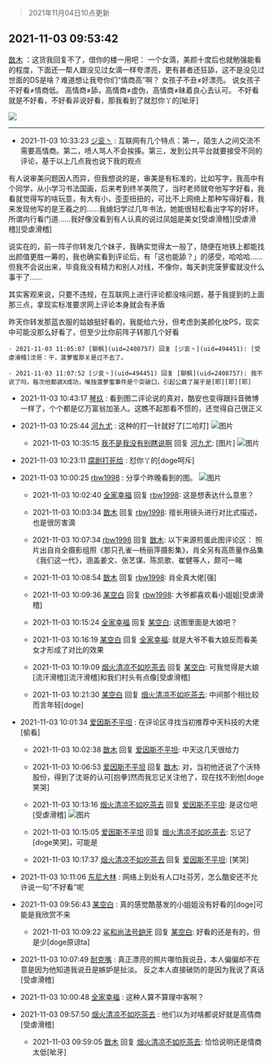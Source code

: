 > 2021年11月04日10点更新
<link rel="stylesheet" href="https://cdn.jsdelivr.net/gh/taotie6/sampleJSON@main/css/photo_show.css">
<meta name="referrer" content="no-referrer" />


 ## 2021-11-03 09:53:42 

 [㪚木](https://www.coolapk.com/feed/31177653?shareKey=MGE1NWRlMjUxNTM5NjE4MWYxNDg~) ：这货我回复不了，借你的楼一用吧：
一个女滴，美颜十度后也就勉强能看的程度，下面还一帮人跟没见过女滴一样夸漂亮，更有甚者还狂舔，这不是没见过世面的DS是啥？难道想让我夸你们“情商高”啊？
女孩子不丑≠好漂亮。
说女孩子不好看≠情商低。
高情商≠舔，高情商≠虚伪<!--break-->，高情商≠昧着良心去认可。
不好看就是不好看，不好看非说好看，那我看到了就怼你丫的[呲牙] 

<div class="album">
<img class="img-item" src="https://image.coolapk.com/feed/2021/1103/09/1081091_58e287b1_4283_307@1080x856.jpeg" />
</div>

 ------- 

- 2021-11-03 10:33:23 [ジ衮丶](uid=494451) : 互联网有几个特点：第一，陌生人之间交流不需要高情商。第二，喷人骂人不会挨揍。第三，发到公共平台就要接受不同的评论，基于以上几点我也说下我的观点

有人说审美问题因人而异，但我想说的是，审美是有标准的，比如写字，我高中有个同学，从小学习书法国画，后来考到终羊美院了<!--break-->，当时老师就夸他写字好看，我看就觉得写的啥玩意，有大有小，歪歪扭扭的，可比不上网络上那种写得好看，我来发现他写的是王羲之的……我媳妇学过几年书法，她能很轻松看出字写的好坏，所谓内行看门道……我好像没看到有人认真的说过凤姐是美女[受虐滑稽][受虐滑稽][受虐滑稽]

说实在的，前一阵子你转发几个妹子，我确实觉得太一般了，随便在地铁上都能找出颜值更胜一筹的，我也确实看到评论后，有「这也能舔？」的感受，哈哈哈……但我不会说出来，毕竟我没有精力和别人对线，不像你，每天剥完菠萝蜜就没什么事干了……

其实客观来说，只要不违规，在互联网上进行评论都没啥问题，基于我提到的上面那三点，拿现实标准要求网上评论本身就会有矛盾

昨天你转发那蓝衣服的姑娘挺好看的，我能给六分，但考虑到美颜化妆PS，现实中可能没那么好看了，但至少比你前阵子转那几个好看 

    - 2021-11-03 11:05:07 [聊枫](uid=2408757) 回复 [ジ衮丶](uid=494451): [受虐滑稽]沈哥：干，菠萝蜜那关是过不去了。 

    - 2021-11-03 11:07:52 [ジ衮丶](uid=494451) 回复 [聊枫](uid=2408757): 我不说了吗，每次他都装X成功，唯独菠萝蜜事件是个突破口，引起公粪了属于是[耶][耶][耶] 

- 2021-11-03 10:43:17 [琴玖](uid=2151965) : 看到图二评论说的真对，酷安也变得跟抖音微博一样了，个个都是亿万富翁加圣人。这瞧不起那看不惯的，还觉得自己很正义 

- 2021-11-03 10:25:44 [河九尤](uid=1789461) : 这种的打一针就好了[二哈盯] ![图片](https://image.coolapk.com/feed/2021/1103/10/1789461_b488f0f2_6343_7471@640x632.jpeg)

    - 2021-11-03 10:35:15 [我不是我没有别瞎说啊](uid=2231912) 回复 [河九尤](uid=1789461): [图片] ![图片](https://image.coolapk.com/feed/2021/1103/10/2231912_7a194458_6914_8519@600x881.jpeg)

- 2021-11-03 10:23:11 [腐剧打死给](uid=1391153) : 怼你丫的[doge呵斥] 

- 2021-11-03 10:00:25 [rbw1998](uid=602980) : 分享个昨晚看到的图。 ![图片](https://image.coolapk.com/feed/2021/1103/10/602980_8a7984f8_4824_743@1600x1126.jpeg)

    - 2021-11-03 10:02:40 [全家幸福](uid=2237599) 回复 [rbw1998](uid=602980): 这是想表达什么意思？ 

    - 2021-11-03 10:03:34 [㪚木](uid=1081091) 回复 [rbw1998](uid=602980): 擅长用镜头进行对比式描述，也是很厉害滴 

    - 2021-11-03 10:07:34 [rbw1998](uid=602980) 回复 [㪚木](uid=1081091): 以下来源煎蛋此图评论区：
照片出自肖全摄影组照《那只孔雀—杨丽萍摄影集》，肖全另有高质量作品集《我们这一代》，涵盖姜文、张艺谋、陈凯歌、崔健等人，颇可一睹 

    - 2021-11-03 10:08:54 [㪚木](uid=1081091) 回复 [rbw1998](uid=602980): 肖全真大佬[强] 

    - 2021-11-03 10:09:36 [某空白](uid=2958982) 回复 [rbw1998](uid=602980): 大爷都喜欢看小姐姐[受虐滑稽] 

    - 2021-11-03 10:15:24 [全家幸福](uid=2237599) 回复 [某空白](uid=2958982): 这图里面是大娘吧？ 

    - 2021-11-03 10:16:19 [某空白](uid=2958982) 回复 [全家幸福](uid=2237599): 就是大爷不看大娘反而看美女才形成了对比的效果 

    - 2021-11-03 10:19:09 [烟火清凉不如吃茶去](uid=4279524) 回复 [某空白](uid=2958982): 可我觉得是大娘[流汗滑稽][流汗滑稽]和我们村头有点像[受虐滑稽] 

    - 2021-11-03 10:21:30 [某空白](uid=2958982) 回复 [烟火清凉不如吃茶去](uid=4279524): 中间那个相比较而言年轻[doge] 

- 2021-11-03 10:01:34 [爱因斯不平坦](uid=834251) : 在评论区寻找当初推荐中天科技的大佬[偷看] 

    - 2021-11-03 10:02:38 [㪚木](uid=1081091) 回复 [爱因斯不平坦](uid=834251): 中天这几天很给力 

    - 2021-11-03 10:06:53 [爱因斯不平坦](uid=834251) 回复 [㪚木](uid=1081091): 对，当初他还说了个沃特股份，得到了沈哥的认可[抱拳]然而我忘记关注他了，现在找不到他[doge笑哭] 

    - 2021-11-03 10:13:16 [烟火清凉不如吃茶去](uid=4279524) 回复 [爱因斯不平坦](uid=834251): 是这位吧[受虐滑稽] ![图片](https://image.coolapk.com/feed/2021/1103/10/4279524_cdf644ac_5594_734@1080x2376.jpeg)

    - 2021-11-03 10:15:05 [爱因斯不平坦](uid=834251) 回复 [烟火清凉不如吃茶去](uid=4279524): 忘记了[doge笑哭]，可能是 

    - 2021-11-03 10:17:37 [烟火清凉不如吃茶去](uid=4279524) 回复 [爱因斯不平坦](uid=834251): [笑哭] 

- 2021-11-03 10:11:06 [东尼大林](uid=1612569) : 网络上到处有人口吐芬芳，怎么酷安还不允许说一句“不好看”呢 

- 2021-11-03 09:56:43 [某空白](uid=2958982) : 真的感觉酷基发的小姐姐没有好看的[doge]可能是我欣赏不来 

    - 2021-11-03 10:09:22 [鲨和尚法号龅牙](uid=13728628) 回复 [某空白](uid=2958982): 好看的还是有的，但是少[doge原谅ta] 

- 2021-11-03 10:07:49 [耐克嘴](uid=2731345) : 真正漂亮的照片哪怕我说丑，本人偏偏却不在意是因为他知道我说丑是嫉妒是扯淡。
反之本人直接破防的是因为我说了真话[受虐滑稽] 

- 2021-11-03 10:00:48 [全家幸福](uid=2237599) : 这种人算不算理中客啊？ 

- 2021-11-03 09:57:50 [烟火清凉不如吃茶去](uid=4279524) : 他们以为对啥都说好就是高情商[受虐滑稽] 

    - 2021-11-03 09:59:05 [㪚木](uid=1081091) 回复 [烟火清凉不如吃茶去](uid=4279524): 恰恰说明还是情商太低[呲牙] 

